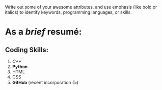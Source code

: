 Write out some of your awesome attributes, and use emphasis (like bold or italics) to identify keywords, programming languages, or skills. 

# As a *brief* **resumé**:

## Coding Skills:

1. _C++_
2. **Python**
3. HTML
4. CSS
5. **GitHub** (recent incorporation 👍)
